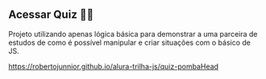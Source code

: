 ## Acessar Quiz 👩🏻

Projeto utilizando apenas lógica básica para demonstrar a uma parceira de estudos de como é possível manipular e criar situações com o básico de JS.

https://robertojunnior.github.io/alura-trilha-js/quiz-pombaHead
